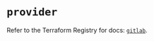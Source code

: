 # `provider`

Refer to the Terraform Registry for docs: [`gitlab`](https://registry.terraform.io/providers/gitlabhq/gitlab/17.7.1/docs).
